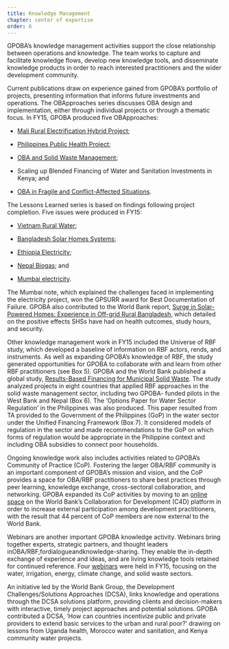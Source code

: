```yaml
---
title: Knowledge Management
chapter: center of expertise
order: 6
---
```


GPOBA’s knowledge management activities support the close relationship between operations and knowledge. The team works to capture and facilitate knowledge flows, develop new knowledge tools, and disseminate knowledge products in order to reach interested practitioners and the wider development community.

Current publications draw on experience gained from GPOBA’s portfolio of projects, presenting information that informs future investments and operations. The OBApproaches series discusses OBA design and implementation, either through individual projects or through a thematic focus. In FY15, GPOBA produced five OBApproaches:

- [Mali Rural Electrification Hybrid Project](http://www.gpoba.org/OBA45_MaliEnergy);

- [Philippines Public Health Project](http://www.gpoba.org/Philippines.PublicHealth);

- [OBA and Solid Waste Management](http://www.gpoba.org/OBA46_SolidWaste);

- Scaling up Blended Financing of Water and Sanitation Investments in Kenya; and

- [OBA in Fragile and Conflict-Affected Situations](http://www.gpoba.org/OBA47_FCS).

The Lessons Learned series is based on findings following project completion. Five issues were produced in FY15:

- [Vietnam Rural Water](http://www.gpoba.org/LL07_VietnamWater);

- [Bangladesh Solar Homes Systems](http://www.gpoba.org/LL10_BangladeshEnergy);

- [Ethiopia Electricity](http://www.gpoba.org/LL09_EthiopiaElectricity);

- [Nepal Biogas](http://www.gpoba.org/LL08_NepalBiogas); and

- [Mumbai electricity](http://www.gpoba.org/LL06_MumbaiElectricity).

The Mumbai note, which explained the challenges faced in implementing the electricity project, won the GPSURR award for Best Documentation of Failure. GPOBA also contributed to the World Bank report, [Surge in Solar-Powered Homes: Experience in Off-grid Rural Bangladesh](http://www.gpoba.org/Solar.Home.Projects), which detailed on the positive effects SHSs have had on health outcomes, study hours, and security.

Other knowledge management work in FY15 included the Universe of RBF study, which developed a baseline of information on RBF actors, rends, and instruments. As well as expanding GPOBA’s knowledge of RBF, the study generated opportunities for GPOBA to collaborate with and learn from other RBF practitioners (see Box 5). GPOBA and the World Bank published a global study, [Results-Based Financing for Municipal Solid Waste](https://www.gpoba.org/MSW.Report). The study analyzed projects in eight countries that applied RBF approaches in the solid waste management sector, including two GPOBA- funded pilots in the West Bank and Nepal (Box 6<!-- jump to box? -->). The ‘Options Paper for Water Sector Regulation’ in the Philippines was also produced. This paper resulted from TA provided to the Government of the Philippines (GoP) in the water sector under
the Unified Financing Framework (Box 7<!-- jump to box? -->). It considered models of regulation in the sector and made recommendations to the GoP on which forms of regulation would be appropriate in the Philippine context and including OBA subsidies to connect poor households.

Ongoing knowledge work also includes activities related to GPOBA’s Community of Practice (CoP). Fostering the larger OBA/RBF community is an important component of GPOBA’s mission and vision, and the CoP provides a space for OBA/RBF practitioners to share best practices through peer learning, knowledge exchange, cross-sectoral collaboration, and networking. GPOBA expanded its CoP activities by moving to an [online space](https://collaboration.worldbank.org/groups/output-based-aid-cop-oba-cop) on the World Bank’s Collaboration for Development (C4D) platform in order to increase external participation among development practitioners, with the result that 44 percent of CoP members are now external to the World Bank.

Webinars are another important GPOBA knowledge activity. Webinars bring together experts, strategic partners, and thought leaders inOBA/RBF,fordialogueandknowledge-sharing. They enable the in-depth exchange of experience and ideas, and are living knowledge tools retained for continued reference. Four [webinars](http://www.gpoba.org/webinars) were held in FY15, focusing on the water, irrigation, energy, climate change, and solid waste sectors.

An initiative led by the World Bank Group, the Development Challenges/Solutions Approaches (DCSA), links knowledge and operations through the DCSA solutions platform, providing clients and decision-makers with interactive, timely project approaches and potential solutions. GPOBA contributed a DCSA, ‘How can countries incentivize public and private providers to extend basic services to the urban and rural poor?’ drawing on lessons from Uganda health, Morocco water and sanitation, and Kenya community water projects.
